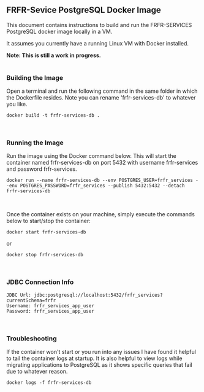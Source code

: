 ## FRFR-Sevice PostgreSQL Docker Image
This document contains instructions to build and run the FRFR-SERVICES PostgreSQL docker image locally in a VM.

It assumes you currently have a running Linux VM with Docker installed.

<b>Note: This is still a work in progress.</b>
<br/><br/>


### Building the Image
Open a terminal and run the following command in the same folder in which the Dockerfile resides.
Note you can rename 'frfr-services-db' to whatever you like.
```
docker build -t frfr-services-db .
```
<br/>

### Running the Image
Run the image using the Docker command below.  This will start the container named frfr-services-db on port 5432
with username frfr-services and password frfr-services.
```
docker run --name frfr-services-db --env POSTGRES_USER=frfr_services --env POSTGRES_PASSWORD=frfr_services --publish 5432:5432 --detach frfr-services-db
```
<br/>

Once the container exists on your machine, simply execute the commands below to start/stop the container:
```
docker start frfr-services-db
```
or
```
docker stop frfr-services-db
```
<br/>

### JDBC Connection Info
```
JDBC Url: jdbc:postgresql://localhost:5432/frfr_services?currentSchema=frfr
Username: frfr_services_app_user
Password: frfr_services_app_user
```
<br/>

### Troubleshooting
If the container won't start or you run into any issues I have found it helpful to tail the container logs at startup.
It is also helpful to view logs while migrating applications to PostgreSQL as it shows specific queries that fail due to whatever reason.
```
docker logs -f frfr-services-db
```
